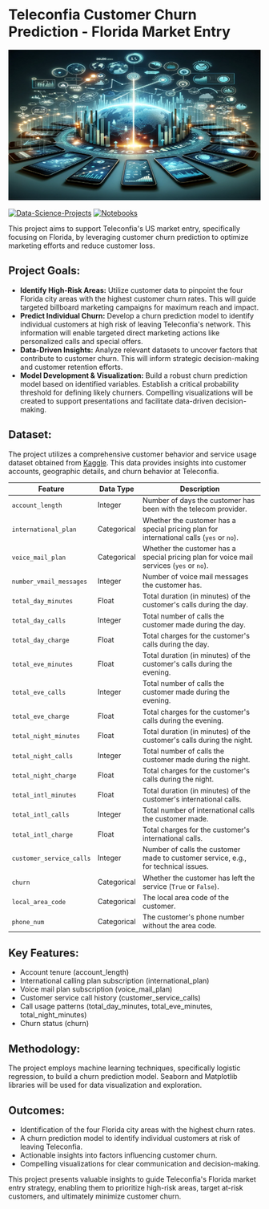 # **Teleconfia Customer Churn Prediction - Florida Market Entry**

<img src="./images/churn.png" alt="Alt-Text" width="100%" height="300px" />

[![Data-Science-Projects](https://img.shields.io/badge/Data_Science_Projects-GitHub_Page-%2300BFFF.svg)](https://jenst1234.github.io/datascience-portfolio.github.io/index.html) [![Notebooks](https://img.shields.io/badge/Notebooks-View-Green.svg)](https://github.com/jenst1234/Data_Science_Portfolio/blob/main/5%23%20Telco%20Churn%20Analysis/notebooks/telco_churn.ipynb)

This project aims to support Teleconfia's US market entry, specifically focusing on Florida, by leveraging customer churn prediction to optimize marketing efforts and reduce customer loss.

## **Project Goals:**

- **Identify High-Risk Areas:** Utilize customer data to pinpoint the four Florida city areas with the highest customer churn rates. This will guide targeted billboard marketing campaigns for maximum reach and impact.
- **Predict Individual Churn:** Develop a churn prediction model to identify individual customers at high risk of leaving Teleconfia's network. This information will enable targeted direct marketing actions like personalized calls and special offers.
- **Data-Driven Insights:** Analyze relevant datasets to uncover factors that contribute to customer churn. This will inform strategic decision-making and customer retention efforts.
- **Model Development & Visualization:** Build a robust churn prediction model based on identified variables. Establish a critical probability threshold for defining likely churners. Compelling visualizations will be created to support presentations and facilitate data-driven decision-making.

## **Dataset:**

The project utilizes a comprehensive customer behavior and service usage dataset obtained from [Kaggle](https://www.kaggle.com/datasets/becksddf/churn-in-telecoms-dataset). This data provides insights into customer accounts, geographic details, and churn behavior at Teleconfia.

| Feature                    | Data Type   | Description |
|----------------------------|-------------|-------------|
| `account_length`           | Integer     | Number of days the customer has been with the telecom provider. |
| `international_plan`       | Categorical | Whether the customer has a special pricing plan for international calls (`yes` or `no`). |
| `voice_mail_plan`          | Categorical | Whether the customer has a special pricing plan for voice mail services (`yes` or `no`). |
| `number_vmail_messages`    | Integer     | Number of voice mail messages the customer has. |
| `total_day_minutes`        | Float       | Total duration (in minutes) of the customer's calls during the day. |
| `total_day_calls`          | Integer     | Total number of calls the customer made during the day. |
| `total_day_charge`         | Float       | Total charges for the customer's calls during the day. |
| `total_eve_minutes`        | Float       | Total duration (in minutes) of the customer's calls during the evening. |
| `total_eve_calls`          | Integer     | Total number of calls the customer made during the evening. |
| `total_eve_charge`         | Float       | Total charges for the customer's calls during the evening. |
| `total_night_minutes`      | Float       | Total duration (in minutes) of the customer's calls during the night. |
| `total_night_calls`        | Integer     | Total number of calls the customer made during the night. |
| `total_night_charge`       | Float       | Total charges for the customer's calls during the night. |
| `total_intl_minutes`       | Float       | Total duration (in minutes) of the customer's international calls. |
| `total_intl_calls`         | Integer     | Total number of international calls the customer made. |
| `total_intl_charge`        | Float       | Total charges for the customer's international calls. |
| `customer_service_calls`   | Integer     | Number of calls the customer made to customer service, e.g., for technical issues. |
| `churn`                    | Categorical | Whether the customer has left the service (`True` or `False`). |
| `local_area_code`          | Categorical | The local area code of the customer. |
| `phone_num`                | Categorical | The customer's phone number without the area code. |

## **Key Features:**

- Account tenure (account_length)
- International calling plan subscription (international_plan)
- Voice mail plan subscription (voice_mail_plan)
- Customer service call history (customer_service_calls)
- Call usage patterns (total_day_minutes, total_eve_minutes, total_night_minutes)
- Churn status (churn)

## **Methodology:**

The project employs machine learning techniques, specifically logistic regression, to build a churn prediction model. Seaborn and Matplotlib libraries will be used for data visualization and exploration.

## **Outcomes:**

- Identification of the four Florida city areas with the highest churn rates.
- A churn prediction model to identify individual customers at risk of leaving Teleconfia.
- Actionable insights into factors influencing customer churn.
- Compelling visualizations for clear communication and decision-making.

This project presents valuable insights to guide Teleconfia's Florida market entry strategy, enabling them to prioritize high-risk areas, target at-risk customers, and ultimately minimize customer churn.
